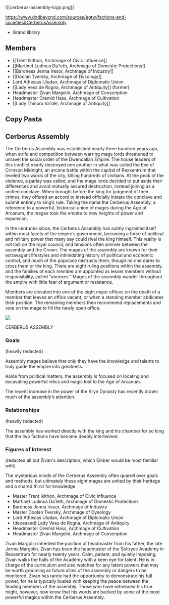 
![[cerberus-assembly-logo.png]]


https://www.dndbeyond.com/sources/egtw/factions-and-societies#CerberusAssembly

* Grand library

## Members

* [[Trent Ikithon, Archmage of Civic Influence]]
* [[Martinet Ludinus Da'leth, Archmage of Domestic Protections]]
* [[Baroness Jenna Iresor, Archmage of Industry]]
* [[Doolan Tversky, Archmage of Dysology]]
* Lord Athesias Uludan, Archmage of Diplomatic Union
* [[Lady Vess de Rogna, Archmage of Antiquity]] (former)
* Headmaster Zivan Margolin, Archmage of Conscription
* Headmaster Oremid Hass, Archmage of Cultivation
* [[Lady Thinora Va'del, Archmage of Antiquity]]


## Copy Pasta

## Cerberus Assembly

The Cerberus Assembly was established nearly three hundred years ago, when strife and competition between warring mage lords threatened to unravel the social order of the Dwendalian Empire. The house leaders of this conflict nearly destroyed one another in what was called the Eve of Crimson Midnight, an arcane battle within the capital of Rexxentrum that leveled two wards of the city, killing hundreds of civilians. At the peak of the violence, a parlay was called, and the mage lords decided to put aside their differences and avoid mutually assured destruction, instead joining as a unified conclave. When brought before the king for judgment of their crimes, they offered an accord to instead officially instate the conclave and submit entirely to king’s rule. Taking the name the Cerberus Assembly, a reference to a powerful, historical union of mages during the Age of Arcanum, the mages took the empire to new heights of power and expansion.

In the centuries since, the Cerberus Assembly has subtly ingrained itself within most facets of the empire’s government, becoming a force of political and military power that many say could rival the king himself. This reality is not lost on the royal council, and tensions often simmer between the assembly and the Crown. The mages of the assembly are known for their extravagant lifestyles and intimidating history of political and economic control, and much of the populace mistrusts them, though no one dares to cross them or the king. There are eight ruling positions within the assembly, and the families of each member are appointed as lesser members without responsibility, called “annexes.” Mages of the assembly wander throughout the empire with little fear of argument or resistance.

Members are elevated into one of the eight major offices on the death of a member that leaves an office vacant, or when a standing member abdicates their position. The remaining members then recommend replacements and vote on the mage to fill the newly open office.

[![](https://media.dndbeyond.com/compendium-images/egtw/yDOyqyOocErRgYJK/02-08.png)](https://media.dndbeyond.com/compendium-images/egtw/yDOyqyOocErRgYJK/02-08.png)

CERBERUS ASSEMBLY

### Goals

(heavily redacted)

Assembly mages believe that only they have the knowledge and talents to truly guide the empire into greatness.

Aside from political matters, the assembly is focused on locating and excavating powerful relics and magic lost to the Age of Arcanum.

The recent increase in the power of the Kryn Dynasty has recently drawn much of the assembly’s attention.

### Relationships

(heavily redacted)

The assembly has worked directly with the king and his chamber for so long that the two factions have become deeply intertwined.

### Figures of Interest

(redacted all but Zivan's description, which Ember would be most familiar with)

The mysterious minds of the Cerberus Assembly often quarrel over goals and methods, but ultimately these eight mages are united by their heritage and a shared thirst for knowledge.

* Master Trent Ikithon, Archmage of Civic Influence
* Martinet Ludinus Da’leth, Archmage of Domestic Protections
* Baroness Jenna Iresor, Archmage of Industry
* Master Doolan Tversky, Archmage of Dysology
* Lord Athesias Uludan, Archmage of Diplomatic Union
* (deceased) Lady Vess de Rogna, Archmage of Antiquity
* Headmaster Oremid Hass, Archmage of Cultivation
* Headmaster Zivan Margolin, Archmage of Conscription

Zivan Margolin inherited the position of headmaster from his father, the late Jorma Margolin. Zivan has been the headmaster of the Soltryce Academy in Rexxentrum for nearly twenty years. Calm, patient, and quietly imposing, Zivan walks the halls of the Academy with a keen eye for talent. He is in charge of the curriculum and also watches for any latent powers that may be worth grooming as future allies of the assembly or dangers to be monitored. Zivan has rarely had the opportunity to demonstrate his full power, for he is typically busied with keeping the peace between the feuding members of the assembly. Those who have witnessed his true might, however, now know that his words are backed by some of the most powerful magics within the Cerberus Assembly.
